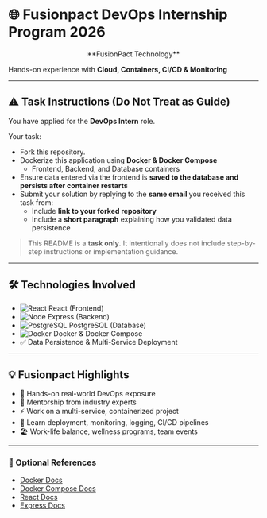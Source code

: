 # 🌐 Fusionpact DevOps Internship Program 2026

<p align="center">
  **FusionPact Technology**
</p>
  
Hands-on experience with **Cloud, Containers, CI/CD & Monitoring**

---

## ⚠️ Task Instructions (Do Not Treat as Guide)

You have applied for the **DevOps Intern** role.  

Your task:

- Fork this repository.  
- Dockerize this application using **Docker & Docker Compose**  
  - Frontend, Backend, and Database containers  
- Ensure data entered via the frontend is **saved to the database and persists after container restarts**  
- Submit your solution by replying to the **same email** you received this task from:  
  - Include **link to your forked repository**  
  - Include a **short paragraph** explaining how you validated data persistence  

> This README is a **task only**. It intentionally does not include step-by-step instructions or implementation guidance.

---

## 🛠 Technologies Involved

- ![React](https://img.shields.io/badge/React-61DAFB?style=flat-square&logo=react&logoColor=black) React (Frontend)  
- ![Node](https://img.shields.io/badge/Node.js-339933?style=flat-square&logo=node.js&logoColor=white) Express (Backend)  
- ![PostgreSQL](https://img.shields.io/badge/PostgreSQL-336791?style=flat-square&logo=postgresql&logoColor=white) PostgreSQL (Database)  
- ![Docker](https://img.shields.io/badge/Docker-2496ED?style=flat-square&logo=docker&logoColor=white) Docker & Docker Compose  
- ✅ Data Persistence & Multi-Service Deployment  

---

## 💡 Fusionpact Highlights

- 🌟 Hands-on real-world DevOps exposure  
- 👥 Mentorship from industry experts  
- ⚡ Work on a multi-service, containerized project  
- 🎯 Learn deployment, monitoring, logging, CI/CD pipelines  
- 🏖 Work-life balance, wellness programs, team events  

---

### 🔗 Optional References

- [Docker Docs](https://docs.docker.com/)  
- [Docker Compose Docs](https://docs.docker.com/compose/)  
- [React Docs](https://reactjs.org/docs/getting-started.html)  
- [Express Docs](https)

